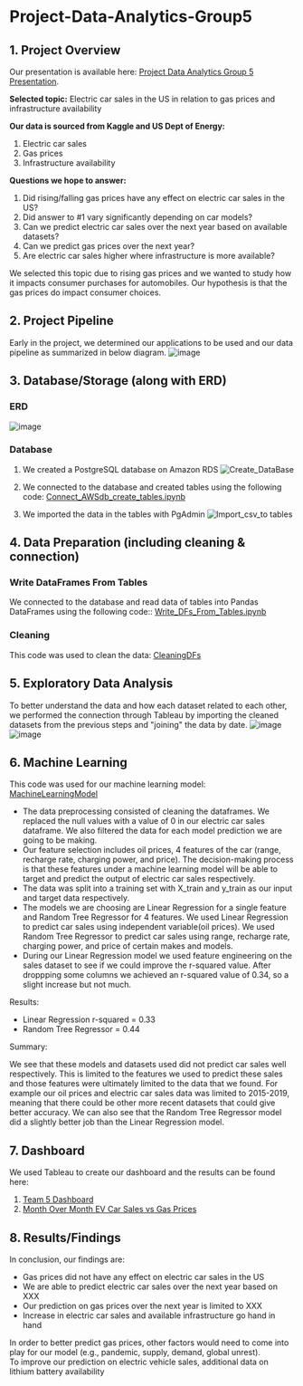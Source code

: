 # Project-Data-Analytics-Group5

## 1. Project Overview
Our presentation is available here: [Project Data Analytics Group 5 Presentation](https://docs.google.com/presentation/d/1aUmmhFLKrxk1ZIevb6XBO8-0x8Yc5DKfiZdjPkO4udA/edit?usp=sharing).

**Selected topic:** Electric car sales in the US in relation to gas prices and infrastructure availability 

**Our data is sourced from Kaggle and US Dept of Energy:** 
1. Electric car sales
2. Gas prices
3. Infrastructure availability

**Questions we hope to answer:**
1. Did rising/falling gas prices have any effect on electric car sales in the US?
2. Did answer to #1 vary significantly depending on car models?
3. Can we predict electric car sales over the next year based on available datasets?
4. Can we predict gas prices over the next year?
5. Are electric car sales higher where infrastructure is more available?

We selected this topic due to rising gas prices and we wanted to study how it impacts consumer purchases for automobiles.  Our hypothesis is that the gas prices do impact consumer choices.

## 2. Project Pipeline
Early in the project, we determined our applications to be used and our data pipeline as summarized in below diagram.
![image](https://user-images.githubusercontent.com/100737452/182811664-1a1a78b5-a14e-4d3c-871a-d31e0bf2676d.png)

## 3. Database/Storage (along with ERD)
### ERD
![image](https://user-images.githubusercontent.com/100737452/179638294-800abcb7-d0b4-4ac2-82b5-e4c165a400d9.png)

### Database
1. We created a PostgreSQL database on Amazon RDS 
![Create_DataBase](https://github.com/mckjack/Project-Data-Analytics-Group5/blob/data_analystics_project_ning/Images/Create_Database.png)

2. We connected to the database and created tables using the following code: [Connect_AWSdb_create_tables.ipynb](https://github.com/mckjack/Project-Data-Analytics-Group5/blob/49c17b05d3aee51411c5ec0fdaf988c5ed866088/Connect_AWSdb_create_tables.ipynb)

3. We imported the data in the tables with PgAdmin
![Import_csv_to tables](https://github.com/mckjack/Project-Data-Analytics-Group5/blob/data_analystics_project_ning/Images/Import_csv_to%20tables.png)

## 4. Data Preparation (including cleaning & connection)
### Write DataFrames From Tables
We connected to the database and read data of tables into Pandas DataFrames using the following code:: [Write_DFs_From_Tables.ipynb](https://github.com/mckjack/Project-Data-Analytics-Group5/blob/4919ab143ab1a628c4d748a802de57bbd8bc4b62/Write_DFs_From_Tables.ipynb)

### Cleaning
This code was used to clean the data: [CleaningDFs](https://github.com/mckjack/Project-Data-Analytics-Group5/blob/ad4e5b28c205a66e2c77e338cc167ae48f1b0bb8/DFs_From_Tables.ipynb)

## 5. Exploratory Data Analysis
To better understand the data and how each dataset related to each other, we performed the connection through Tableau by importing the cleaned datasets from the previous steps and "joining" the data by date.
![image](https://user-images.githubusercontent.com/100737452/182815679-69b8107f-eb54-49af-8ab5-7fff21f52400.png)
![image](https://user-images.githubusercontent.com/100737452/182815719-38bb5451-6634-4714-a8e7-7e85564c853a.png)


## 6. Machine Learning
This code was used for our machine learning model: [MachineLearningModel](https://github.com/mckjack/Project-Data-Analytics-Group5/blob/main/Model_Code_Phase_1.ipynb)
 - The data preprocessing consisted of cleaning the dataframes. We replaced the null values with a value of 0 in our electric car sales dataframe. We also filtered the data for each model prediction we are going to be making. 
 - Our feature selection includes oil prices, 4 features of the car (range, recharge rate, charging power, and price). The decision-making process is that these features under a machine learning model will be able to target and predict the output of electric car sales respectively. 
 - The data was split into a training set with X_train and y_train as our input and target data respectively. 
 - The models we are choosing are Linear Regression for a single feature and Random Tree Regressor for 4 features. We used Linear Regression to predict car sales using independent variable(oil prices). We used Random Tree Regressor to predict car sales using range, recharge rate, charging power, and price of certain makes and models.
 - During our Linear Regression model we used feature engineering on the sales dataset to see if we could improve the r-squared value. After droppping some columns we achieved an r-squared value of 0.34, so a slight increase but not much. 
 
 Results:
 - Linear Regression r-squared = 0.33
 - Random Tree Regressor = 0.44
 
 Summary:

We see that these models and datasets used did not predict car sales well respectively. This is limited to the features we used to predict these sales and those features were ultimately limited to the data that we found. For example our oil prices and electric car sales data was limited to 2015-2019, meaning that there could be other more recent datasets that could give better accuracy. We can also see that the Random Tree Regressor model did a slightly better job than the Linear Regression model. 

## 7. Dashboard
We used Tableau to create our dashboard and the results can be found here:
1. [Team 5 Dashboard](https://public.tableau.com/app/profile/natalie.legere/viz/Team5GroupProject-EVCARS/Story1?publish=yes)
2. [Month Over Month EV Car Sales vs Gas Prices](https://public.tableau.com/app/profile/natalie.legere/viz/2015to2019MoM/2015to2019MoMElectricCarsvsFuelPrices?publish=yes)

## 8. Results/Findings
In conclusion, our findings are:
- Gas prices did not have any effect on electric car sales in the US
- We are able to predict electric car sales over the next year based on XXX
- Our prediction on gas prices over the next year is limited to XXX
- Increase in electric car sales and available infrastructure go hand in hand

In order to better predict gas prices, other factors would need to come into play for our model (e.g., pandemic, supply, demand, global unrest).  
To improve our prediction on electric vehicle sales, additional data on lithium battery availability

